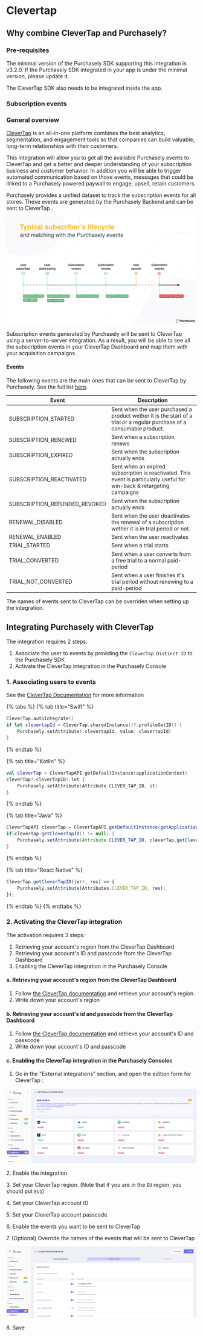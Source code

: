 # Clevertap

## Why combine CleverTap and Purchasely?

### Pre-requisites

The minimal version of the Purchasely SDK supporting this integration is v3.2.0. If the Purchasely SDK integrated in your app is under the minimal version, please update it.

The CleverTap SDK also needs to be integrated inside the app.

### Subscription events

### General overview

[CleverTap](https://clevertap.com/) is an all-in-one platform combines the best analytics, segmentation, and engagement tools so that companies can build valuable, long-term relationships with their customers.

This integration will allow you to get all the available Purchasely events to CleverTap and get a better and deeper understanding of your subscription business and customer behavior. In addition you will be able to trigger automated communication based on those events, messages that could be linked to a Purchasely powered paywall to engage, upsell, retain customers.

Purchasely provides a unified dataset to track the subscription events for all stores. These events are generated by the Purchasely Backend and can be sent to CleverTap .

![](<../.gitbook/assets/image (150) (1).png>)

Subscription events generated by Purchasely will be sent to CleverTap using a server-to-server integration. As a result, you will be able to see all the subscription events in your CleverTap Dashboard and map them with your acquisition campaigns.

#### Events

The following events are the main ones that can be sent to CleverTap by Purchasely. See the full list [here](../analytics/events/webhook-events/subscription-events.md).

| Event                           | Description                                                                                                              |
| ------------------------------- | ------------------------------------------------------------------------------------------------------------------------ |
| SUBSCRIPTION\_STARTED           | Sent when the user purchased a product wether it is the start of a trial or a regular purchase of a consumable product.  |
| SUBSCRIPTION\_RENEWED           | Sent when a subscription renews                                                                                          |
| SUBSCRIPTION\_EXPIRED           | Sent when the subscription actually ends                                                                                 |
| SUBSCRIPTION\_REACTIVATED       | Sent when an expired subscription is reactivated. This event is particularly useful for win-back & retargeting campaigns |
| SUBSCRIPTION\_REFUNDED\_REVOKED | Sent when the subscription actually ends                                                                                 |
| RENEWAL\_DISABLED               | Sent when the user deactivates the renewal of a subscription wether it is in trial period or not.                        |
| RENEWAL\_ENABLED                | Sent when the user reactivates                                                                                           |
| TRIAL\_STARTED                  | Sent when a trial starts                                                                                                 |
| TRIAL\_CONVERTED                | Sent when a user converts from a free trial to a normal paid-period                                                      |
| TRIAL\_NOT\_CONVERTED           | Sent when a user finishes it's trial period without renewing to a paid-period                                            |

The names of events sent to CleverTap can be overriden when setting up the integration.

## Integrating Purchasely with CleverTap

The integration requires 2 steps:

1. Associate the user to events by providing the `CleverTap Distinct ID` to the Purchasely SDK
2. Activate the CleverTap integration in the Purchasely Console

### 1. Associating users to events

See the [CleverTap Documentation](https://help.mixpanel.com/hc/en-us/articles/115004509406-Distinct-IDs-) for more information

{% tabs %}
{% tab title="Swift" %}
```swift
CleverTap.autoIntegrate()
if let clevertapId = CleverTap.sharedInstance()?.profileGetID() {
    Purchasely.setAttribute(.clevertapId, value: clevertapId)
}
```
{% endtab %}

{% tab title="Kotlin" %}
```kotlin
val cleverTap = CleverTapAPI.getDefaultInstance(applicationContext)
cleverTap?.cleverTapID?.let {
    Purchasely.setAttribute(Attribute.CLEVER_TAP_ID, it)
}
```
{% endtab %}

{% tab title="Java" %}
```java
CleverTapAPI cleverTap = CleverTapAPI.getDefaultInstance(getApplicationContext());
if(cleverTap.getCleverTapID() != null) {
    Purchasely.setAttribute(Attribute.CLEVER_TAP_ID, cleverTap.getCleverTapID());
}
```
{% endtab %}

{% tab title="React Native" %}
```jsx
CleverTap.getCleverTapID((err, res) => {
    Purchasely.setAttribute(Attributes.CLEVER_TAP_ID, res);
});
```
{% endtab %}
{% endtabs %}



### 2. Activating the CleverTap integration

The activation requires 3 steps:

1. Retrieving your account's region from the CleverTap Dashboard
2. Retrieving your account's ID and passcode from the CleverTap Dashboard
3. Enabling the CleverTap integration in the Purchasely Console

#### a. Retrieving your account's region from the CleverTap Dashboard

1. Follow [the CleverTap documentation](https://developer.clevertap.com/docs/get-campaigns-api#base-url) and retrieve your account's region.
2. Write down your account's region

#### b. Retrieving your account's id and passcode from the CleverTap Dashboard

1. Follow [the CleverTap documentation](https://developer.clevertap.com/docs/api-quickstart-guide#get-clevertap-account-credentials-to-authenticate-api-requests) and retrieve your account's ID and passcode
2. Write down your account's ID and passcode

#### c. Enabling the CleverTap integration in the Purchasely Consolec

1. Go in the "External integrations" section, and open the edition form for CleverTap :

![](<../.gitbook/assets/Screenshot 2022-05-09 at 14.22.38.png>)

2\. Enable the integration

3\. Set your CleverTap region. (Note that if you are in the `EU` region, you should put `EU1`)

4\. Set your CleverTap account ID

5\. Set your CleverTap account passcode

6\. Enable the events you want to be sent to CleverTap

7\. (Optional) Override the names of the events that will be sent to CleverTap

![](<../.gitbook/assets/Screenshot 2022-05-09 at 14.24.01.png>)

8\. Save
